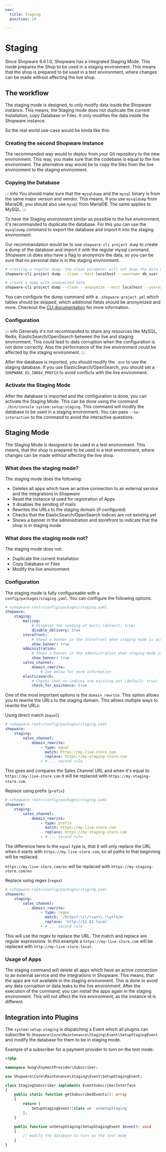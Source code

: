 ```yaml
---
nav:
  title: Staging
  position: 10

---
```


# Staging

Since Shopware 6.6.1.0, Shopware has a integrated Staging Mode. This mode prepares the Shop to be used in a staging environment. This means that the shop is prepared to be used in a test environment, where changes can be made without affecting the live shop.

## The workflow

The staging mode is designed, to only modify data inside the Shopware instance. This means, the Staging mode does not duplicate the current Installation, copy Database or Files. It only modifies the data inside the Shopware instance.

So the real world use-case would be kinda like this:

### Creating the second Shopware instance

The recommanded way would to deploy from your Git repository to the new environment. This way, you make sure that the codebase is equal to the live environment. The alternative way would be to copy the files from the live environment to the staging environment.

### Copying the Database

::: info
You should make sure that the `mysqldump` and the `mysql` binary is from the same major version and vendor. This means, if you use `mysqldump` from MariaDB, you should also use `mysql` from MariaDB. The same applies to MySQL.
:::

To have the Staging environment similar as possible to the live environment, it's recommanded to duplicate the database. For this you can use the `mysqldump` command to export the database and import it into the staging environment. 

Our recommandation would be to use `shopware-cli project dump` to create a dump of the database and import it with the regular mysql command. Shopware cli does also have a flag to anonymize the data, so you can be sure that no personal data is in the staging environment.

```bash
# creating a regular dump, the clean parameter will not dump the data of cart table
shopware-cli project dump --clean --host localhost --username db_user --password db_pass --output shop.sql shopware

# create a dump with anonymized data
shopware-cli project dump --clean --anonymize --host localhost --username db_user --password db_pass --output shop.sql shopware
```

You can configure the dump command with a `.shopware-project.yml` which tables should be skipped, which additional fields should be anonymized and more. Checkout the [CLI documentation](https://sw-cli.fos.gg/commands/project/#shopware-cli-project-dump-database) for more information.

### Configuration

::: info
Generally it's not recommanded to share any resources like MySQL, Redis, ElasticSearch/OpenSearch between the live and staging environment. This could lead to data corruption when the configuration is not done correctly. Also the performance of the live environment could be affected by the staging environment.
:::

After the database is imported, you should modify the `.env` to use the staging database. If you use ElasticSearch/OpenSearch, you should set a `SHOPWARE_ES_INDEX_PREFIX` to avoid conflicts with the live environment.

### Activate the Staging Mode

After the database is imported and the configuration is done, you can activate the Staging Mode. This can be done using the command `./bin/console system:setup:staging`. This command will modify the database to be used in a staging environment. You can pass `--no-interaction` to the command to avoid the interactive questions.

## Staging Mode

The Staging Mode is designed to be used in a test environment. This means, that the shop is prepared to be used in a test environment, where changes can be made without affecting the live shop.

### What does the staging mode?

The staging mode does the following:

- Deletes all apps which have an active connection to an external service and the integrations in Shopware
- Reset the instance id used for registration of Apps
- It disables the sending of mails
- Rewrites the URLs to the staging domain (if configured)
- Checks that the ElasticSearch/OpenSearch indices are not existing yet
- Shows a banner in the administration and storefront to indicate that the shop is in staging mode

### What does the staging mode not?

The staging mode does not:

- Duplicate the current Installation
- Copy Database or Files
- Modify the live environment

### Configuration

The staging mode is fully configureable with a `config/packages/staging.yaml`. You can configure the following options:

```yaml
# <shopware-root>/config/packages/staging.yaml
shopware:
    staging:
        mailing:
            # Disables the sending of mails (default: true)
            disable_delivery: true
        storefront:
            # Shows a banner in the storefront when staging mode is active (default: true)
            show_banner: true
        administration:
            # Shows a banner in the administration when staging mode is active (default: true)
            show_banner: true
        sales_channel:
            domain_rewrite:
                # See below for more information
        elasticsearch:
            # Checks that no indices are existing yet (default: true)
            check_for_existence: true
```

One of the most important options is the `domain_rewrite`. This option allows you to rewrite the URLs to the staging domain. This allows multiple ways to rewrite the URLs:

Using direct match (`equal`)

```yaml
# <shopware-root>/config/packages/staging.yaml
shopware:
    staging:
        sales_channel:
            domain_rewrite:
                - type: equal
                  match: https://my-live-store.com
                  replace: https://my-staging-store.com
                - # ... second rule
```

This goes and compares the Sales Channel URL and when it's equal to `https://my-live-store.com` it will be replaced with `https://my-staging-store.com`.

Replace using prefix (`prefix`)

```yaml
# <shopware-root>/config/packages/staging.yaml
shopware:
    staging:
        sales_channel:
            domain_rewrite:
                - type: prefix
                  match: https://my-live-store.com
                  replace: https://my-staging-store.com
                - # ... second rule
```

The difference here to the `equal` type is, that it will only replace the URL when it starts with `https://my-live-store.com`, so all paths to that beginning will be replaced.

`https://my-live-store.com/en` will be replaced with `https://my-staging-store.com/en`

Replace using regex (`regex`)

```yaml
# <shopware-root>/config/packages/staging.yaml
shopware:
    staging:
        sales_channel:
            domain_rewrite:
                - type: regex
                  match: '/https?:\/\/(\w+)\.(\w+)$/m'
                  replace: 'http://$1-$2.local'
                - # ... second rule
```

This will use the regex to replace the URL. The match and replace are regular expressions. In this example a `https://my-live-store.com` will be replaced with `http://my-live-store.local`.

### Usage of Apps

The staging command will delete all apps which have an active connection to an external service and the integrations in Shopware. This means, that the apps are not available in the staging environment. This is done to avoid any data corruption or data leaks to the live environment. After the execution of the command, you can install the apps again in the staging environment. This will not affect the live environment, as the instance id is different.

## Integration into Plugins

The `system:setup:staging` is dispatching a Event which all plugins can subscribe to `Shopware\Core\Maintenance\Staging\Event\SetupStagingEvent` and modify the database for them to be in staging mode.

Example of a subscriber for a payment provider to turn on the test mode:

```php
<?php

namespace Swag\PaymentProvider\Subscriber;

use Shopware\Core\Maintenance\Staging\Event\SetupStagingEvent;

class StagingSubscriber implements EventSubscriberInterface
{
    public static function getSubscribedEvents(): array
    {
        return [
            SetupStagingEvent::class => 'onSetupStaging'
        ];
    }

    public function onSetupStaging(SetupStagingEvent $event): void
    {
        // modify the database to turn on the test mode
    }
}
```


